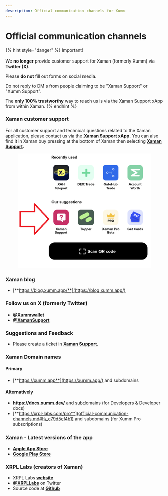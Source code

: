 ```yaml
---
description: Official communication channels for Xumm
---
```


# Official communication channels

{% hint style="danger" %}
Important!\
\
We **no longer** provide customer support for Xaman (formerly Xumm) via **Twitter (X).**&#x20;

Please **do not** fill out forms on social media.&#x20;

Do not reply to DM's from people claiming to be "Xaman Support" or "Xumm Support".&#x20;

The **only 100% trustworthy** way to reach us is via the Xaman Support xApp from within Xaman.
{% endhint %}

### Xaman customer support

For all customer support and technical questions related to the Xaman application, please contact us via the [**Xaman Support xApp**](https://xumm.app/detect/xapp:xumm.support?ref=helpcenter)**.** You can also find it in Xaman buy pressing <img src="../.gitbook/assets/image (2) (1) (4).png" alt="" data-size="line">at the bottom of Xaman then selecting [**Xaman Support**](https://xumm.app/detect/xapp:xumm.support?ref=helpcenter)**.**

<figure><img src="../.gitbook/assets/Xaman Support.png" alt=""><figcaption></figcaption></figure>

### Xaman blog  <a href="#h_e9d18079e4" id="h_e9d18079e4"></a>

* [**https://blog.xumm.app/**](https://blog.xumm.app/)

### Follow us on X (formerly Twitter)

* [**@Xummwallet**](https://twitter.com/XummWallet)
* [**@XamanSupport**](https://twitter.com/XamanSupport)

### Suggestions and Feedback

* Please create a ticket in [**Xaman Support**](https://xumm.app/detect/xapp:xumm.support?ref=helpcenter)**.**

### Xaman Domain names <a href="#h_772bad7bdc" id="h_772bad7bdc"></a>

#### **Primary** <a href="#h_640ba6991b" id="h_640ba6991b"></a>

* [**https://xumm.app**](https://xumm.app/) and subdomains

#### **Alternatively** <a href="#h_1bf826eada" id="h_1bf826eada"></a>

* [**https://docs.xumm.dev/**  ](https://docs.xumm.dev/)and subdomains (for Developers & Developer docs)
* [**https://xrpl-labs.com/pro**](official-communication-channels.md#h\_c79d5ef4b1) and subdomains (for Xumm Pro subscriptions)

### **Xaman - Latest versions of the app** <a href="#h_c79d5ef4b1" id="h_c79d5ef4b1"></a>

* [**Apple App Store**](https://apps.apple.com/us/app/xumm/id1492302343?l=nl\&ls=1)
* [**Google Play Store**](https://play.google.com/store/apps/details?id=com.xrpllabs.xumm)

### XRPL Labs (creators of Xaman) <a href="#h_ab0f4368eb" id="h_ab0f4368eb"></a>

* XRPL Labs [**website**](https://xrpl-labs.com/)
* [**@XRPLLabs**](https://twitter.com/XRPLLabs) on Twitter
* Source code at [**Github**](https://github.com/XRPL-Labs/)
